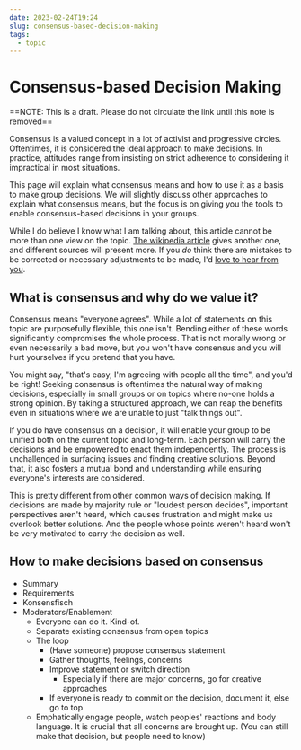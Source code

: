 ```yaml
---
date: 2023-02-24T19:24
slug: consensus-based-decision-making
tags:
  - topic
---
```


# Consensus-based Decision Making

==NOTE: This is a draft. Please do not circulate the link until this note is removed==

Consensus is a valued concept in a lot of activist and progressive circles.
Oftentimes, it is considered the ideal approach to make decisions.
In practice, attitudes range from insisting on strict adherence to considering it impractical in
most situations.

This page will explain what consensus means and how to use it as a basis to make group decisions.
We will slightly discuss other approaches to explain what consensus means, but the focus is on
giving you the tools to enable consensus-based decisions in your groups.

While I do believe I know what I am talking about, this article cannot be more than one view on the
topic. [The wikipedia article](https://en.wikipedia.org/wiki/Consensus_decision-making) gives
another one, and different sources will present more. If you _do_ think there are mistakes to be
corrected or necessary adjustments to be made, I'd [love to hear from
you](https://github.com/voidus/voidus.github.io/discussions).

## What is consensus and why do we value it?

Consensus means "everyone agrees".
While a lot of statements on this topic are purposefully flexible, this one isn't.
Bending either of these words significantly compromises the whole process.
That is not morally wrong or even necessarily a bad move, but you won't have consensus and you will
hurt yourselves if you pretend that you have.

You might say, "that's easy, I'm agreeing with people all the time", and you'd be right!
Seeking consensus is oftentimes the natural way of making decisions, especially in small groups or
on topics where no-one holds a strong opinion.
By taking a structured approach, we can reap the benefits even in situations where we are unable to
just "talk things out".

If you do have consensus on a decision, it will enable your group to be unified both on the current
topic and long-term.
Each person will carry the decisions and be empowered to enact them independently.
The process is unchallenged in surfacing issues and finding creative solutions.
Beyond that, it also fosters a mutual bond and understanding while ensuring everyone's interests are
considered.

This is pretty different from other common ways of decision making.
If decisions are made by majority rule or "loudest person decides", important perspectives aren't
heard, which causes frustration and might make us overlook better solutions.
And the people whose points weren't heard won't be very motivated to carry the decision as well.

## How to make decisions based on consensus

- Summary
- Requirements
- Konsensfisch
- Moderators/Enablement
  - Everyone can do it. Kind-of.
  - Separate existing consensus from open topics
  - The loop
    - (Have someone) propose consensus statement
    - Gather thoughts, feelings, concerns
    - Improve statement or switch direction
      - Especially if there are major concerns, go for creative approaches
    - If everyone is ready to commit on the decision, document it, else go to top
  - Emphatically engage people, watch peoples' reactions and body language.
    It is crucial that all concerns are brought up.
    (You can still make that decision, but people need to know)
